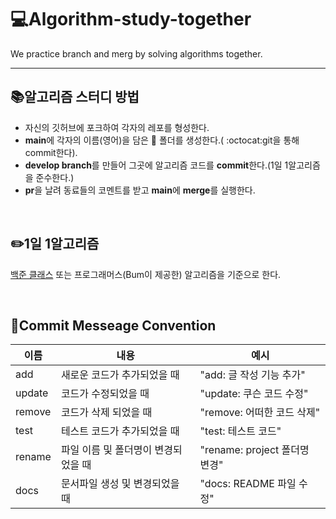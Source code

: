# 💻Algorithm-study-together
<p>We practice branch and merg by solving algorithms together.</p>

---


## 📚알고리즘 스터디 방법

<ul>
   <li>자신의 깃허브에 포크하여 각자의 레포를 형성한다.</li>
   <li><strong>main</strong>에 각자의 이름(영어)을 담은 💾 폴더를 생성한다.( :octocat:git을 통해 commit한다).</li>
   <li><strong>develop branch</strong>를 만들어 그곳에 알고리즘 코드를 <strong>commit</strong>한다.(1일 1알고리즘을 준수한다.)</li>
   <li><strong>pr</strong>을 날려 동료들의 코멘트를 받고 <strong>main</strong>에 <strong>merge</strong>를 실행한다.</li>   
</ul>

<br>

  
##  ✏️1일 1알고리즘

<p><a href="https://solved.ac/class">백준 클래스</a> 또는 프로그래머스(Bum이 제공한) 알고리즘을 기준으로 한다.</p> 


<br>

##  📧Commit Messeage Convention

|**이름**|**내용**|**예시**|
|------|---|---|
|add|새로운 코드가 추가되었을 때|"add: 글 작성 기능 추가"|
|update|코드가 수정되었을 때|"update: 쿠슨 코드 수정"|
|remove|코드가 삭제 되었을 때|"remove: 어떠한 코드 삭제"|
|test|테스트 코드가 추가되었을 때|"test: 테스트 코드"|
|rename|파일 이름 및 폴더명이 변경되었을 때|"rename: project 폴더명 변경"|
|docs|문서파일 생성 및 변경되었을 때|"docs: README 파일 수정"|

